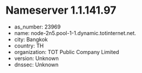 # Nameserver 1.1.141.97

* as_number: 23969
* name: node-2n5.pool-1-1.dynamic.totinternet.net.
* city: Bangkok
* country: TH
* organization: TOT Public Company Limited
* version: Unknown
* dnssec: Unknown
